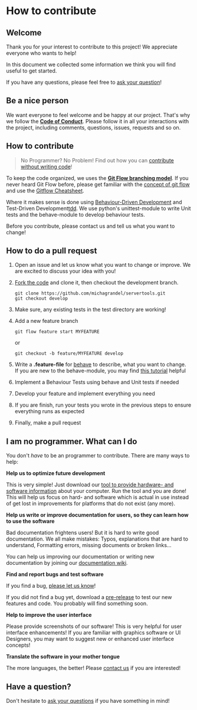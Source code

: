 How to contribute
=================

Welcome
-------

Thank you for your interest to contribute to this project!
We appreciate everyone who wants to help!

In this document we collected some information we think you will find useful to get started.

If you have any questions, please feel free to [ask your question][question]!


Be a nice person
----------------

We want everyone to feel welcome and be happy at our project. 
That's why we follow the **[Code of Conduct][code_of_conduct]**. 
Please follow it in all your interactions with the project, 
including comments, questions, issues, requests and so on.

How to contribute
-----------------

> No Programmer? No Problem! Find out how you can 
> [contribute without writing code][contribute-no-coder]!

To keep the code organized, we uses the **[Git Flow branching model][gitflow-model]**. 
If you never heard Git Flow before, please get familiar with the 
[concept of git flow][gitflow-model] and use the [Gitflow Cheatsheet][gitflow-cheatsheet].

Where it makes sense is done using [Behaviour-Driven Development][bdd] and Test-Driven Development[tdd].
We use python's unittest-module to write Unit tests and the behave-module to develop
behaviour tests.

Before you contribute, please contact us and tell us what you want to change!

How to do a pull request
------------------------

1. Open an issue and let us know what you want to change or improve.
   We are excited to discuss your idea with you!
2. [Fork the code][fork] and clone it, then checkout the development branch.
   
   ```
   git clone https://github.com/michagrandel/servertools.git
   git checkout develop
   ```
   
3. Make sure, any existing tests in the test directory are working!
4. Add a new feature branch

   ```
   git flow feature start MYFEATURE
   ```
   
   or 
   
   ```
   git checkout -b feature/MYFEATURE develop
   ```
  
5. Write a **.feature-file** for [behave][behave] to describe, what you want to change.\
   If you are new to the behave-module, you may find [this tutorial][behave-tutorial] helpful
6. Implement a Behaviour Tests using behave and Unit tests if needed
7. Develop your feature and implement everything you need
8. If you are finish, run your tests you wrote in the previous steps to 
   ensure everything runs as expected
9. Finally, make a pull request

I am no programmer. What can I do
---------------------------------

You don't *have* to be an programmer to contribute. There are many ways to help:

**Help us to optimize future development**

This is very simple! Just download our [tool to provide hardware- and software information][tool]
about your computer. Run the tool and you are done! This will help us focus on hard- and software
which is actual in use instead of get lost in improvements for platforms that do not
exist (any more).

**Help us write or improve documentation for users, so they can learn how to use the software**

Bad documentation frightens users! But it is hard to write good documentation.
We all make mistakes: Typos, explanations that are hard to understand, Formatting errors, 
missing documents or broken links...

You can help us improving our documentation or writing new documentation by joining our
[documentation wiki][documentation].

**Find and report bugs and test software**

If you find a bug, [please let us know][report-bug]!

If you did not find a bug yet, download a [pre-release][pre-release] to test our new 
features and code. You probably will find something soon. 

**Help to improve the user interface**

Please provide screenshots of our software! This is very helpful for user interface enhancements!
If you are familiar with graphics software or UI Designers, you may want to suggest new
or enhanced user interface concepts!

**Translate the software in your mother tongue**

The more languages, the better! Please [contact us][translate] if you are interested!

Have a question?
----------------

Don't hesitate to [ask your questions][question] if you have something in mind!

<!-- project links -->
[question]: https://github.com/michagrandel/servertools/issues/new?labels=question&body=
[documentation]: https://github.com/michagrandel/servertools/wiki
[fork]: https://github.com/michagrandel/servertools/fork
[pre-release]: https://github.com/michagrandel/servertools/releases
[report-bug]: https://github.com/michagrandel/servertools/issues/new

<!-- File links -->
<!-- @todo: keep links up to date when changing a linked file! -->
[code_of_conduct]: https://github.com/michagrandel/servertools/blob/master/CODE_OF_CONDUCT.md

<!-- wiki links -->
<!-- @docs: The DOCUMENTATION TEAM will update these links if necessary -->
[contribute-no-coder]: I-am-no-programmer.-What-can-I-do
[maintainer]: https://github.com/michagrandel/servertools/wiki/Project-Maintainers
[tool]: https://github.com/michagrandel/servertools/wiki/Tools
[translate]: https://github.com/michagrandel/servertools/wiki/Internationalisation

<!-- external links -->
<!-- @release: check if these links work and update them if necessary -->
[gitflow-model]: http://nvie.com/posts/a-successful-git-branching-model/
[gitflow-cheatsheet]: elhttps://danielkummer.github.io/git-flow-cheatsheet/
[bdd]: https://dannorth.net/introducing-bdd/
[tdd]: https://en.wikipedia.org/wiki/Test-driven_development
[behave]: https://pypi.python.org/pypi/behave/1.2.5
[behave-tutorial]: https://pythonhosted.org/behave/tutorial.html 
